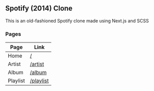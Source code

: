 ## Spotify (2014) Clone

This is an old-fashioned Spotify clone made using Next.js and SCSS

### Pages

| Page     | Link                                                       |
| -------- | ---------------------------------------------------------- |
| Home     | [/](https://old-spotify-clone.vercel.app)                  |
| Artist   | [/artist](https://old-spotify-clone.vercel.app/artist)     |
| Album    | [/album](https://old-spotify-clone.vercel.app/album)       |
| Playlist | [/playlist](https://old-spotify-clone.vercel.app/playlist) |
